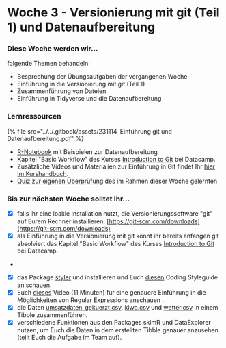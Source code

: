 # Woche 3 - Versionierung mit git (Teil 1) und Datenaufbereitung

### Diese Woche werden wir...

folgende Themen behandeln:

* Besprechung der Übungsaufgaben der vergangenen Woche
* Einführung in die Versionierung mit git (Teil 1)
* Zusammenführung von Dateien
* Einführung in Tidyverse und die Datenaufbereitung

### Lernressourcen

{% file src="../../.gitbook/assets/231114_Einführung git und Datenaufbereitung.pdf" %}

* [R-Notebook](https://github.com/opencampus-sh/einfuehrung-in-data-science-und-ml/blob/main/Beispiele%20zur%20Datenaufbereitung%20aus%20Woche%203.Rmd) mit Beispielen zur Datenaufbereitung
* Kapitel "Basic Workflow" des Kurses [Introduction to Git](https://learn.datacamp.com/courses/introduction-to-git-for-data-science) bei Datacamp.
* Zusätzliche Videos und Materialien zur Einführung in Git findet Ihr [hier im Kurshandbuch](https://opencampus.gitbook.io/opencampus-machine-learning-program/tools/git).
* [Quiz zur eigenen Überprüfung](https://forms.office.com/Pages/ResponsePage.aspx?id=o8B0DUIn4UCcYfg2EvvW945sLsRCRj5HsCC5DsYMVPZURUM5REFTRDAwVTlEWkdSVTFVR0lZRjhDRC4u) des im Rahmen dieser Woche gelernten

### Bis zur nächsten Woche solltet Ihr...

* [x] falls ihr eine loakle Installation nutzt, die Versionierungssoftware "git" auf Eurem Rechner installieren: [https://git-scm.com/downloads](https://git-scm.com/downloads)
* [x] als Einführung in die Versionierung mit git könnt ihr bereits anfangen git absolviert das Kapitel "Basic Workflow" des Kurses [Introduction to Git](https://learn.datacamp.com/courses/introduction-to-git-for-data-science) bei Datacamp.
*
* [x] das Package [styler](https://styler.r-lib.org/) und installieren und Euch [diesen](https://style.tidyverse.org/index.html) Coding Styleguide an schauen.
* [x] Euch [dieses](https://youtu.be/DRR9fOXkfRE) Video (11 Minuten) für eine genauere Einführung in die Möglichkeiten von Regular Expressions anschauen .
* [x] die Daten [umsatzdaten\_gekuerzt.csv](https://raw.githubusercontent.com/opencampus-sh/einfuehrung-in-data-science-und-ml/main/umsatzdaten\_gekuerzt.csv), [kiwo.csv](https://raw.githubusercontent.com/opencampus-sh/einfuehrung-in-data-science-und-ml/main/kiwo.csv) und [wetter.csv](https://raw.githubusercontent.com/opencampus-sh/einfuehrung-in-data-science-und-ml/main/wetter.csv) in einem Tibble zusammenführen.
* [x] verschiedene Funktionen aus den Packages skimR und DataExplorer nutzen, um Euch die Daten in dem erstellten Tibble genauer anzusehen (teilt Euch die Aufgabe im Team auf).
